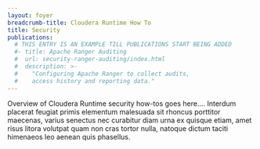 ```yaml
---
layout: foyer
breadcrumb-title: Cloudera Runtime How To
title: Security
publications:
  # THIS ENTRY IS AN EXAMPLE TILL PUBLICATIONS START BEING ADDED
  #- title: Apache Ranger Auditing
  #  url: security-ranger-auditing/index.html
  #  description: >-
  #    "Configuring Apache Ranger to collect audits,
  #    access history and reporting data."
---
```

Overview of Cloudera Runtime security how-tos goes here.... Interdum
placerat feugiat primis elementum malesuada sit rhoncus porttitor
maecenas, varius senectus nec curabitur diam urna ex quisque etiam, amet
risus litora volutpat quam non cras tortor nulla, natoque dictum taciti
himenaeos leo aenean quis phasellus.
